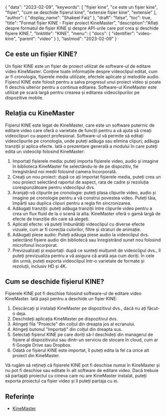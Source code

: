 {
"data": "2023-02-09",
  "keywords": [
"fișier kine",
"ce este un fișier kine",
"fişier",
"cum se deschide fișierul kine",
"extensie fișier kine",
"extensie"
],
  "author": {
"display_name": "Shakeel Faiz"
},
"draft": "false",
"toc": true,
"title": "Format fișier KINE - Fișier proiect KineMaster",
  "description":"Aflați despre formatul de fișier KINE și despre API-urile care pot crea și deschide fișiere KINE.",
  "linktitle": "KINE",
  "menu": {
    "docs": {
      "identifier": "video-kine",
      "parent": "video"
}
},
"lastmod": "2023-02-09"
}

## Ce este un fișier KINE?

Un fișier KINE este un fișier de proiect utilizat de software-ul de editare video KineMaster. Conține toate informațiile despre videoclipul editat, cum ar fi cronologia, fișierele media utilizate, efectele aplicate și melodiile audio. Fișierul KINE este folosit pentru a salva progresul unui proiect video și poate fi deschis ulterior pentru a continua editarea. Software-ul KineMaster este utilizat pe scară largă pentru crearea și editarea videoclipurilor pe dispozitive mobile.

## Relația cu KineMaster

Fișierul KINE este legat de KineMaster, care este un software puternic de editare video care oferă o varietate de funcții pentru a vă ajuta să creați videoclipuri cu aspect profesional. Software-ul vă permite să editați videoclipurile pe cronologia, unde puteți adăuga sau elimina clipuri, adăuga tranziții și aplica efecte. Iată o prezentare generală a modului în care puteți edita un videoclip folosind KineMaster:

1. Importați fișierele media: puteți importa fișierele video, audio și imagine în biblioteca KineMaster fie selectându-le de pe dispozitiv, fie înregistrând noi medii folosind camera încorporată.
2. Creați un nou proiect: după ce ați importat fișierele media, puteți crea un nou proiect selectând raportul de aspect, rata de cadre și rezoluția corespunzătoare pentru videoclipul dvs.
3. Aranjați-vă clipurile pe cronologie: puteți plasa clipurile video, audio și imagine pe cronologie pentru a vă construi povestea video. Puteți tăia, împărți sau duplica clipuri pentru a regla fin sincronizarea.
4. Adăugați tranziții: puteți adăuga tranziții între clipurile video pentru a crea un flux fluid de la o scenă la alta. KineMaster oferă o gamă largă de efecte de tranziție din care să alegeți.
5. Aplicați efecte: vă puteți îmbunătăți videoclipul cu diverse efecte vizuale, cum ar fi corecția culorilor, filtre și straturi de animație.
6. Adăugați piese audio: Puteți adăuga piese audio la videoclipul dvs. selectând fișiere audio din bibliotecă sau înregistrând sunet nou folosind microfonul încorporat.
7. Previzualizați și exportați: după ce sunteți mulțumit de videoclipul dvs., îl puteți previzualiza pentru a vă asigura că arată așa cum doriți. În cele din urmă, puteți exporta videoclipul într-o varietate de formate și rezoluții, inclusiv HD și 4K.

## Cum se deschide fișierul KINE?

Fișierele KINE pot fi deschise folosind software-ul de editare video KineMaster. Iată pașii pentru a deschide un fișier KINE:

1. Descărcați și instalați KineMaster pe dispozitivul dvs., dacă nu ați făcut-o deja.
2. Deschideți aplicația KineMaster pe dispozitivul dvs.
3. Atingeți fila "Proiecte" din colțul din dreapta jos al ecranului.
4. Atingeți butonul "Importați" din colțul din dreapta sus.
5. Selectați fișierul KINE pe care doriți să-l deschideți din managerul de fișiere al dispozitivului sau dintr-un serviciu de stocare în cloud, cum ar fi Google Drive sau Dropbox.
6. Odată ce fișierul KINE este importat, îl puteți edita la fel ca orice alt proiect din KineMaster.

Vă rugăm să rețineți că fișierele KINE pot fi deschise numai în KineMaster și nu pot fi deschise sau editate în alt software de editare video. Dacă trebuie să partajați proiectul cu cineva care nu are KineMaster instalat, puteți exporta proiectul ca fișier video și îl puteți partaja cu ei.

## Referințe
* [KineMaster](https://www.kinemaster.com/)

